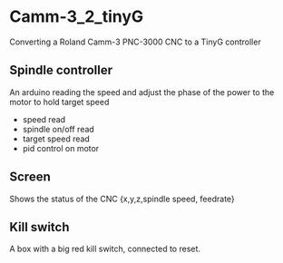 # Camm-3_2_tinyG
Converting a Roland Camm-3 PNC-3000 CNC to a TinyG controller

## Spindle controller
An arduino reading the speed and adjust the phase of the power to the motor to hold target speed
* speed read
* spindle on/off read 
* target speed read
* pid control on motor

## Screen
Shows the status of the CNC {x,y,z,spindle speed, feedrate}

## Kill switch
A box with a big red kill switch, connected to reset.